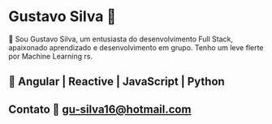# Gustavo Silva 🚀
👋 Sou Gustavo Silva, um entusiasta do desenvolvimento Full Stack, apaixonado aprendizado e desenvolvimento em grupo. Tenho um leve flerte por Machine Learning rs.

## 🔧 Angular | Reactive | JavaScript | Python

## Contato 📧 gu-silva16@hotmail.com

